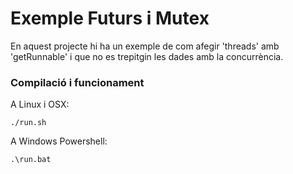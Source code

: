 # Exemple Futurs i Mutex #

En aquest projecte hi ha un exemple de com afegir 'threads' amb 'getRunnable' i que no es trepitgin les dades amb la concurrència.

### Compilació i funcionament ###

A Linux i OSX:

```
./run.sh
```

A Windows Powershell:

```
.\run.bat
```
